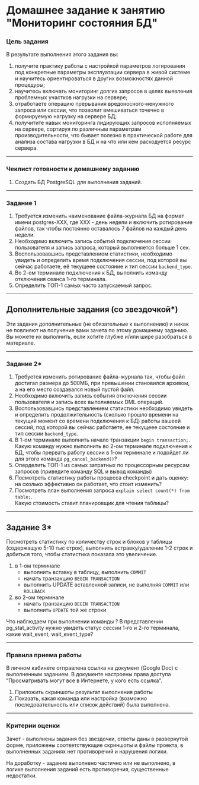 # Домашнее задание к занятию "Мониторинг состояния БД"


### Цель задания

В результате выполнения этого задания вы:

1. получите практику работы с настройкой параметров логирования под конкретные параметры эксплуатации сервера в живой системе и научитесь ориентироваться в других возможностях данной процедуры;
2. научитесь включать мониторинг долгих запросов в целях выявления проблемных участков нагрузки на сервере;
3. отработаете операцию прерывания вредоносного-ненужного запроса или сессии, что позволит вмешиваться точечно в формируемую нагрузку на сервере БД;
4. получитите навык мониторинга лидирующих запросов исполняемых на сервере, сортируя по различным параметрам производительности, что бывает полезно в практической работе для анализа состава нагрузки в БД и на что или кем расходуется ресурс сервера.

------

### Чеклист готовности к домашнему заданию

1. Создать БД PostgreSQL для выполнения заданий.

------

### Задание 1

1. Требуется изменить наименование файла-журнала БД на формат имени postgres-XXX, где ХХХ - день недели и включить ротирование файлов, так чтобы постоянно оставалось 7 файлов на каждый день недели.
2. Необходимо включить запись событий подключения сессии пользователя и запись запроса, который выполняется больше 1 сек.
3. Воспользовавшись представлением статистики, необходимо увидеть и определить время подключения сессии, под которой вы сейчас работаете, её текущеее состояние и тип сессии `backend_type`.
4. Во 2-ом терминале подключения к БД, выполнить команду отключения сеанса 1-го терминала.
5. Определить ТОП-1 самых часто запускаемый запрос.

------

## Дополнительные задания (со звездочкой*)
Эти задания дополнительные (не обязательные к выполнению) и никак не повлияют на получение вами зачета по этому домашнему заданию. Вы можете их выполнить, если хотите глубже и/или шире разобраться в материале.


------

### Задание 2*

1. Требуется изменить ротирование файла-журнала так, чтобы файл достигал размера до 500МБ, при превышении становился архивом, а на его место создавался новый пустой файл.
2. Необходимо включить запись события отключения сессии пользователя и запись всех выполняемых DML операций.
3. Воспользовавшись представлением статистики необходимо увидеть и определить продолжительность (сколько прошло времени на текущий момент со времени подключения к БД) работы вашеей сессий, под которой вы сейчас работаете, ее текущеее состояние и тип сессии `backend_type`.
4. В 1-ом терминале выполнить начало транзакции `begin transaction;`.  
Какую команду нужно выполнить во 2-ом терминале подключения к БД, чтобы прервать работу сессии в 1-ом терминале и подойдет ли для этого команда `pg_cancel_backend()`?
5. Оперделить ТОП-1 из самых затратных по процессорным ресурсам запросов (приведите команду SQL и вывод команды)
6. Посмотреть статистику работы процесса checkpoint и дать оценку: на сколько эффективно он работает, что стоит изменить?
7. Посмотреть план выполнения запроса `explain select count(*) from table;`.  
Какую стоимость ставит планировщик для чтения таблицы?

------

## Задание 3*

Посмотреть статистику по количеству строк и блоков у таблицы (содержащую 5-10 тыс строк), выполнить встравку/удаление 1-2 строк и добиться того, чтобы статистика показала это увеличение.

1. в 1-ом терминале
    - выполнить вставку в таблицу, выполнить `COMMIT`
    - начать транзакцию `BEGIN TRANSACTION`
    - выполнить UPDATE вставленной записи, не выполняя `COMMIT` или `ROLLBACK`
2. во 2-ом терминале
    - начать транзакцию `BEGIN TRANSACTION`
    - выполнить `UPDATE` той же строки

Что наблюдаем при выполнении команды ?
В представлении pg_stat_activity нужно увидеть статус сессии 1-го и 2-го терминала, какие wait_event, wait_event_type?


------


### Правила приема работы

В личном кабинете отправлена ссылка на документ (Google Doc) с выполненным заданием. В документе настроены права доступа “Просматривать могут все в Интернете, у кого есть ссылка”.

1. Приложить скриншоты результат выполнения работы  
2. Показать, какая команда или настройка (возможно последовательность или список действий) была выполнена.

------

### Критерии оценки

Зачет - выполнены задания без звездочки, ответы даны в развернутой форме, приложены соответствующие скриншоты и файлы проекта, в выполненных заданиях нет противоречий и нарушения логики.

На доработку - задание выполнено частично или не выполнено, в логике выполнения заданий есть противоречия, существенные недостатки.
